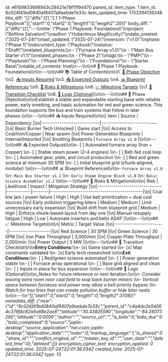 id: e61b9833698943c29421e78f11f9d470
parent_id: 
item_type: 1
item_id: 8c024f41bd0840af8407a9aebde7e33c
item_updated_time: 1753394136248
title_diff: "[{\"diffs\":[[1,\"2.1 1-Phase Playbook\"]],\"start1\":0,\"start2\":0,\"length1\":0,\"length2\":20}]"
body_diff: "[{\"diffs\":[[1,\"---\\\ntitle: \\\"Phase 1 Playbook: Foundations\\\"\\\nproject: \\\"Beltline Salvation\\\"\\\nauthor: \\\"Hubertimus Magillicutty\\\"\\\ndate_created: \\\"2025-07-24\\\"\\\nlast_updated: \\\"2025-07-24\\\"\\\nversion: \\\"v1.0\\\"\\\nphase: \\\"Phase 1\\\"\\\ndocument_type: \\\"Playbook\\\"\\\nstatus: \\\"Draft\\\"\\\nrelated_blueprints:\\\n  - \\\"Furnace Array v1.0\\\"\\\n  - \\\"Main Bus Starter v1.1\\\"\\\nrelated_phases:\\\n  - \\\"Phase 2\\\"\\\ntags:\\\n  - \\\"PMP\\\"\\\n  - \\\"Playbook\\\"\\\n  - \\\"Phase Planning\\\"\\\n  - \\\"Foundations\\\"\\\n  - \\\"Starter Base\\\"\\\ntable_of_contents: true\\\n---\\\n\\\n# 🔧 Phase 1 Playbook: Foundations\\\n\\\n---\\\n\\\n## 📚 Table of Contents\\\n\\\n1. [🎯 Phase Objective](#-phase-objective)  \\\n2. [📥 Inputs Required](#-inputs-required)  \\\n3. [📤 Expected Outputs](#-expected-outputs)  \\\n4. [📊 Blueprint References](#-blueprint-references)  \\\n5. [🧩 Risks & Mitigations](#-risks--mitigations)  \\\n6. [📈 Milestone Targets](#-milestone-targets)  \\\n7. [🔁 Transition Checklist](#-transition-checklist)  \\\n8. [📝 Logs (Optional)](#-logs-optional)\\\n\\\n---\\\n\\\n## 🎯 Phase Objective\\\n\\\nEstablish a stable and expandable starting base with reliable power, early smelting, and basic automation for red and green science. This foundation supports the bus and train systems that follow in later phases.\\\n\\\n---\\\n\\\n## 📥 Inputs Required\\\n\\\n| Item                        | Source / Dependency        |\\\n|-----------------------------|----------------------------|\\\n| Basic Burner Tech Unlocked  | Game start                 |\\\n| Access to Coal/Iron/Copper  | Near spawn                 |\\\n| Power Generation Blueprints | Internal/Imported          |\\\n| Smelting Blueprints         | `Furnace Array v1.0`       |\\\n\\\n---\\\n\\\n## 📤 Expected Outputs\\\n\\\n- [ ] Automated furnace array (Iron + Copper)  \\\n- [ ] Stable steam power (2–4 engines)  \\\n- [ ] Belt-fed coal loop  \\\n- [ ] Automated gear, plate, and circuit production  \\\n- [ ] Red and green science at minimum 30 SPM  \\\n- [ ] Initial blueprint grid (chunk-aligned, modular)  \\\n\\\n---\\\n\\\n## 📊 Blueprint References\\\n\\\n- `Furnace Array v1.0`  \\\n- `Main Bus Starter v1.1`  \\\n- `Early Steam Engine Block v1.0`  \\\n- `Basic Science Assembler v1.2`  \\\n\\\n---\\\n\\\n## 🧩 Risks & Mitigations\\\n\\\n| Risk                           | Likelihood | Impact | Mitigation Strategy                          |\\\n|--------------------------------|------------|--------|----------------------------------------------|\\\n| Coal line jam / power failure  | High       | High   | Use belt prioritization + dual coal sources  |\\\n| Early pollution triggering biters | Medium  | Medium | Limit unnecessary early expansion            |\\\n| Build drift from blueprint grid | Medium     | High   | Enforce chunk-based layout from day one      |\\\n| Manual resupply fatigue        | High       | Low    | Automate inserters and belts ASAP            |\\\n\\\n---\\\n\\\n## 📈 Milestone Targets\\\n\\\n| Metric                  | Target Value        |\\\n|-------------------------|---------------------|\\\n| Red Science             | 30 SPM              |\\\n| Green Science           | 30 SPM              |\\\n| Iron Plate Throughput   | 3,000/min           |\\\n| Copper Plate Throughput | 2,000/min           |\\\n| Power Output            | 5 MW                |\\\n\\\n---\\\n\\\n## 🔁 Transition Checklist\\\n\\\n**Entry Conditions:**\\\n- [x] Game started  \\\n- [x] Map constraints validated  \\\n- [x] Early tech researched  \\\n\\\n**Exit Conditions:**\\\n- [ ] Red/green science automated  \\\n- [ ] Power generation stable  \\\n- [ ] Furnace array operational  \\\n- [ ] Base grid aligned and clean  \\\n- [ ] Inputs in place for bus expansion  \\\n\\\n---\\\n\\\n## 📝 Logs (Optional)\\\n\\\n_Notes for future reference or next iteration:_\\\n\\\n- Consider leaving extra room near coal field to loop back burner miners  \\\n- Vertical space between furnaces and power may allow a belt priority bypass  \\\n- Watch for tree lines that can create pollution buffer or hide biter nests  \\\n\\\n---\\\n\"]],\"start1\":0,\"start2\":0,\"length1\":0,\"length2\":3708}]"
metadata_diff: {"new":{"id":"8c024f41bd0840af8407a9aebde7e33c","parent_id":"c4a4dc2e5d064c379f4c82a5a98e2ae8","latitude":"30.43825590","longitude":"-84.28073290","altitude":"0.0000","author":"","source_url":"","is_todo":0,"todo_due":0,"todo_completed":0,"source":"joplin-desktop","source_application":"net.cozic.joplin-desktop","application_data":"","order":0,"markup_language":1,"is_shared":0,"share_id":"","conflict_original_id":"","master_key_id":"","user_data":"","deleted_time":0},"deleted":[]}
encryption_cipher_text: 
encryption_applied: 0
updated_time: 2025-07-24T22:01:36.034Z
created_time: 2025-07-24T22:01:36.034Z
type_: 13